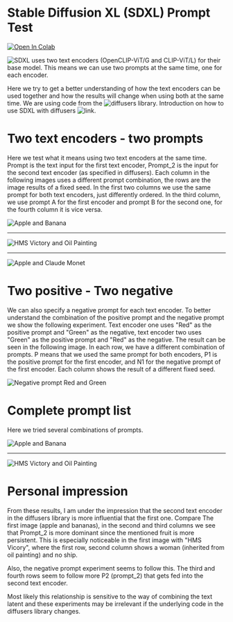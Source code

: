 # Stable Diffusion XL (SDXL) Prompt Test
[![Open In Colab](https://colab.research.google.com/assets/colab-badge.svg)](https://colab.research.google.com/github/Markus-Pobitzer/sdxl_prompt_test/blob/main/prompt_test.ipynb)


![SDXL](https://github.com/Stability-AI/generative-models) uses two text encoders (OpenCLIP-ViT/G and CLIP-ViT/L) for their base model. This means we can use two prompts at the same time, one for each encoder.

Here we try to get a better understanding of how the text encoders can be used together and how the results will change when using both at the same time. We are using code from the ![diffusers](https://github.com/huggingface/diffusers) library. Introduction on how to use SDXL with diffusers ![link](https://huggingface.co/docs/diffusers/api/pipelines/stable_diffusion/stable_diffusion_xl).

# Two text encoders - two prompts
Here we test what it means using two text encoders at the same time. Prompt is the text input for the first text encoder, Prompt_2 is the input for the second text encoder (as specified in diffusers). Each column in the following images uses a different prompt combination, the rows are the image results of a fixed seed. In the first two columns we use the same prompt for both text encoders, just differently ordered. In the third column, we use prompt A for the first encoder and prompt B for the second one, for the fourth column it is vice versa.

![Apple and Banana](https://raw.githubusercontent.com/Markus-Pobitzer/sdxl_prompt_test/main/images/apple_banana.png)

<hr>

![HMS Victory and Oil Painting](https://raw.githubusercontent.com/Markus-Pobitzer/sdxl_prompt_test/main/images/victory_painting.png)

<hr>

![Apple and Claude Monet](https://raw.githubusercontent.com/Markus-Pobitzer/sdxl_prompt_test/main/images/apple_monet.png)


# Two positive - Two negative
We can also specify a negative prompt for each text encoder. To better understand the combination of the positive prompt and the negative prompt we show the following experiment. Text encoder one uses "Red" as the positive prompt and "Green" as the negative, text encoder two uses "Green" as the positive prompt and "Red" as the negative. The result can be seen in the following image. In each row, we have a different combination of prompts. P means that we used the same prompt for both encoders, P1 is the positive prompt for the first encoder, and N1 for the negative prompt of the first encoder. Each column shows the result of a different fixed seed.

![Negative prompt Red and Green](https://raw.githubusercontent.com/Markus-Pobitzer/sdxl_prompt_test/main/images/negative_red_green.png)

# Complete prompt list
Here we tried several combinations of prompts.

![Apple and Banana](https://raw.githubusercontent.com/Markus-Pobitzer/sdxl_prompt_test/main/images/apple_banana_complete.png)

<hr>

![HMS Victory and Oil Painting](https://raw.githubusercontent.com/Markus-Pobitzer/sdxl_prompt_test/main/images/victory_painting_complete.png)

# Personal impression
From these results, I am under the impression that the second text encoder in the diffusers library is more influential that the first one. Compare The first image (apple and bananas), in the second and third columns we see that Prompt_2 is more dominant since the mentioned fruit is more persistent. This is especially noticeable in the first image with "HMS Vicory", where the first row, second column shows a woman (inherited from oil painting) and no ship.

Also, the negative prompt experiment seems to follow this. The third and fourth rows seem to follow more P2 (prompt_2) that gets fed into the second text encoder.

Most likely this relationship is sensitive to the way of combining the text latent and these experiments may be irrelevant if the underlying code in the diffusers library changes.
